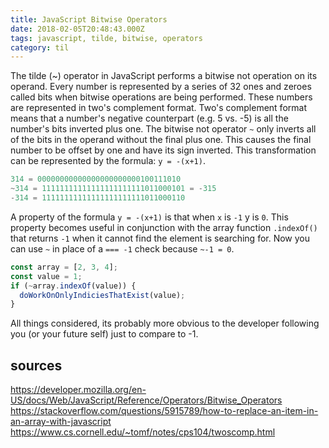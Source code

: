 ```yaml
---
title: JavaScript Bitwise Operators
date: 2018-02-05T20:48:43.000Z
tags: javascript, tilde, bitwise, operators
category: til
---
```


The tilde (~) operator in JavaScript performs a bitwise not operation on its operand. Every number is represented by a series of 32 ones and zeroes called bits when bitwise operations are being performed. These numbers are represented in two's complement format. Two's complement format means that a number's negative counterpart (e.g. 5 vs. -5) is all the number's bits inverted plus one. The bitwise not operator `~` only inverts all of the bits in the operand without the final plus one. This causes the final number to be offset by one and have its sign inverted. This transformation can be represented by the formula: `y = -(x+1)`.

```javascript
314 = 00000000000000000000000100111010
~314 = 11111111111111111111111011000101 = -315
-314 = 11111111111111111111111011000110
```

A property of the formula `y = -(x+1)` is that when `x` is `-1` y is `0`. This property becomes useful in conjunction with the array function `.indexOf()` that returns `-1` when it cannot find the element is searching for. Now you can use `~` in place of a `=== -1` check because `~-1 = 0`.

```javascript
const array = [2, 3, 4];
const value = 1;
if (~array.indexOf(value)) {
  doWorkOnOnlyIndiciesThatExist(value);
}
```

All things considered, its probably more obvious to the developer following you (or your future self) just to compare to -1.

## sources

https://developer.mozilla.org/en-US/docs/Web/JavaScript/Reference/Operators/Bitwise_Operators
https://stackoverflow.com/questions/5915789/how-to-replace-an-item-in-an-array-with-javascript
https://www.cs.cornell.edu/~tomf/notes/cps104/twoscomp.html
